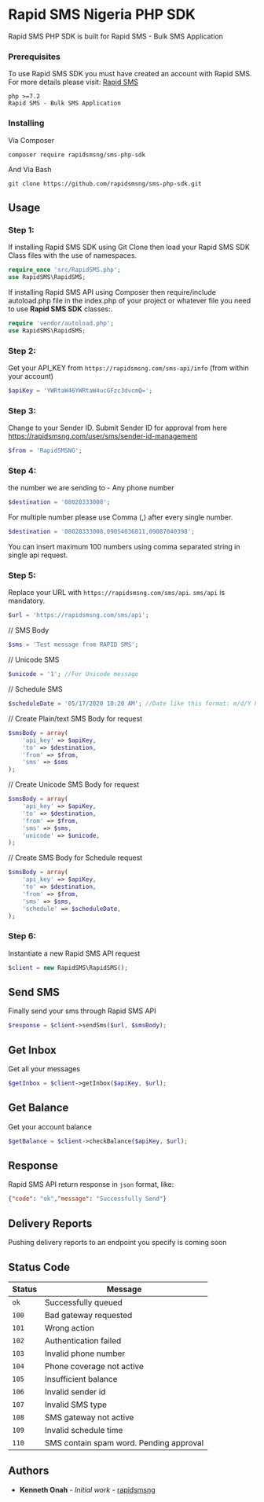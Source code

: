 # Rapid SMS Nigeria PHP SDK

Rapid SMS PHP SDK is built for Rapid SMS - Bulk SMS Application


### Prerequisites

To use Rapid SMS SDK you must have created an account with Rapid SMS. 
For more details please visit: [Rapid SMS](https://rapidsmsng.com/)
```
php >=7.2
Rapid SMS - Bulk SMS Application
```

### Installing
Via Composer
```
composer require rapidsmsng/sms-php-sdk 
```

And Via Bash

```
git clone https://github.com/rapidsmsng/sms-php-sdk.git
```

## Usage


 ### Step 1:
If installing Rapid SMS SDK using Git Clone then load your Rapid SMS SDK Class files with the use of namespaces. 
```php
require_once 'src/RapidSMS.php';
use RapidSMS\RapidSMS;
```

If installing Rapid SMS API using Composer then require/include autoload.php file in the index.php of your project or whatever file you need to use **Rapid SMS SDK** classes:. 
```php
require 'vendor/autoload.php';
use RapidSMS\RapidSMS;
```

### Step 2:
Get your API_KEY from `https://rapidsmsng.com/sms-api/info` (from within your account)
```php
$apiKey = 'YWRtaW46YWRtaW4ucGFzc3dvcmQ=';
```

### Step 3:
Change to your Sender ID. Submit Sender ID for approval from here https://rapidsmsng.com/user/sms/sender-id-management
```php
$from = 'RapidSMSNG';
```

### Step 4:
the number we are sending to - Any phone number
```php
$destination = '08028333008';
```

For multiple number please use Comma (,) after every single number.
```php
$destination = '08028333008,09054036811,09087040398';
```
You can insert maximum 100 numbers using comma separated string in single api request.

### Step 5:
Replace your URL with `https://rapidsmsng.com/sms/api`.
`sms/api` is mandatory.

```php
$url = 'https://rapidsmsng.com/sms/api';
```

// SMS Body
```php
$sms = 'Test message from RAPID SMS';
```

// Unicode SMS
```php
$unicode = '1'; //For Unicode message
```

// Schedule SMS
```php
$scheduleDate = '05/17/2020 10:20 AM'; //Date like this format: m/d/Y h:i A
```

// Create Plain/text SMS Body for request
```php
$smsBody = array(
    'api_key' => $apiKey,
    'to' => $destination,
    'from' => $from,
    'sms' => $sms
);
```

// Create Unicode SMS Body for request
```php
$smsBody = array(
    'api_key' => $apiKey,
    'to' => $destination,
    'from' => $from,
    'sms' => $sms,
    'unicode' => $unicode,
);
```

// Create SMS Body for Schedule request
```php
$smsBody = array(
    'api_key' => $apiKey,
    'to' => $destination,
    'from' => $from,
    'sms' => $sms,
    'schedule' => $scheduleDate,
);
```

### Step 6: 
Instantiate a new Rapid SMS API request
```php
$client = new RapidSMS\RapidSMS();
```

## Send SMS
Finally send your sms through Rapid SMS API
```php
$response = $client->sendSms($url, $smsBody);
```

## Get Inbox
Get all your messages
```php
$getInbox = $client->getInbox($apiKey, $url);
```

## Get Balance
Get your account balance
```php
$getBalance = $client->checkBalance($apiKey, $url);
```
## Response
Rapid SMS API return response in `json` format, like:

```json
{"code": "ok","message": "Successfully Send"}
```

## Delivery Reports
Pushing delivery reports to an endpoint you specify is coming soon

## Status Code

| Status | Message |
| --- | --- |
| `ok` | Successfully queued |
| `100` | Bad gateway requested |
| `101` | Wrong action |
| `102` | Authentication failed |
| `103` | Invalid phone number |
| `104` | Phone coverage not active |
| `105` | Insufficient balance |
| `106` | Invalid sender id |
| `107` | Invalid SMS type |
| `108` | SMS gateway not active |
| `109` | Invalid schedule time |
| `110` | SMS contain spam word. Pending approval |

## Authors

* **Kenneth Onah** - *Initial work* - [rapidsmsng](https://github.com/rapidsmsng)
